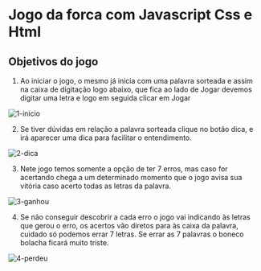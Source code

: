 # Jogo da forca com Javascript Css e Html
## Objetivos do jogo

1. Ao iniciar o jogo, o mesmo já inicia com uma palavra sorteada e assim na caixa de digitação logo abaixo, que fica ao lado de Jogar devemos digitar uma letra e logo em seguida clicar em Jogar

![1-inicio](https://user-images.githubusercontent.com/46603262/103445797-67118800-4c57-11eb-9fa1-4500a1cfd0e1.png)

2. Se tiver dúvidas em relação a palavra sorteada clique no botão dica, e irá aparecer uma dica para facilitar o entendimento.

![2-dica](https://user-images.githubusercontent.com/46603262/103445799-6aa50f00-4c57-11eb-9972-bdc1fd916651.png)

3. Nete jogo temos somente a opção de ter 7 erros, mas caso for acertando chega a um determinado momento que o jogo avisa sua vitória caso acerto todas as letras da palavra.

![3-ganhou](https://user-images.githubusercontent.com/46603262/103445802-6e389600-4c57-11eb-98b4-e5b43809e7f8.png)

4. Se não conseguir descobrir a cada erro o jogo vai indicando às letras que gerou o erro, os acertos vão diretos para às caixa da palavra, cuidado só podemos errar 7 letras.
Se errar as 7 palavras o boneco bolacha ficará muito triste.

![4-perdeu](https://user-images.githubusercontent.com/46603262/103445805-71cc1d00-4c57-11eb-9186-5cd5639737ee.png)
